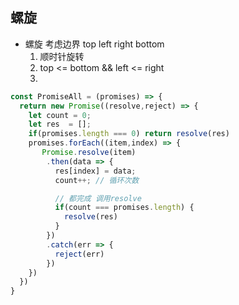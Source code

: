 ## 螺旋
- 螺旋
  考虑边界 top left right bottom
  1. 顺时针旋转
  2. top <= bottom && left <= right
  3. 
```js
const PromiseAll = (promises) => {
  return new Promise((resolve,reject) => {
    let count = 0;
    let res  = [];
    if(promises.length === 0) return resolve(res)
    promises.forEach((item,index) => {
       Promise.resolve(item)
        .then(data => {
          res[index] = data;
          count++; // 循环次数

          // 都完成 调用resolve
          if(count === promises.length) {
            resolve(res)
          }
        })
        .catch(err => {
          reject(err)
        })
    })
  })
}
```